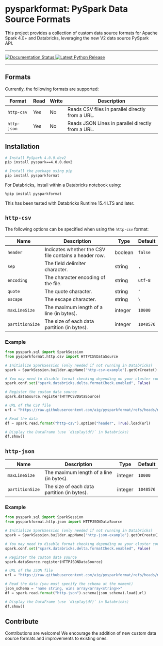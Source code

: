 # pysparkformat: PySpark Data Source Formats

This project provides a collection of custom data source formats for Apache Spark 4.0+ and Databricks,
leveraging the new V2 data source PySpark API.

---

<p>
    <a href="https://pysparkformat.readthedocs.io/en/latest/?badge=latest">
        <img src="https://img.shields.io/readthedocs/pysparkformat?style=for-the-badge" alt="Documentation Status"/>
    </a>
    <a href="https://pypi.org/project/pysparkformat/">
        <img src="https://img.shields.io/pypi/v/pysparkformat?color=green&amp;style=for-the-badge" alt="Latest Python Release"/>
    </a>
</p>

---


## Formats

Currently, the following formats are supported:

| Format      | Read | Write | Description                                       |
|-------------|------|-------|---------------------------------------------------|
| `http-csv`  | Yes  | No    | Reads CSV files in parallel directly from a URL.  |
| `http-json` | Yes  | No    | Reads JSON Lines in parallel directly from a URL. |

## Installation

```bash
# Install PySpark 4.0.0.dev2
pip install pyspark==4.0.0.dev2

# Install the package using pip
pip install pysparkformat
```

For Databricks, install within a Databricks notebook using:

```bash
%pip install pysparkformat
```
This has been tested with Databricks Runtime 15.4 LTS and later.


## `http-csv`

The following options can be specified when using the `http-csv` format:

| Name            | Description                                           | Type    | Default   |
|-----------------|-------------------------------------------------------|---------|-----------|
| `header`        | Indicates whether the CSV file contains a header row. | boolean | `false`   |
| `sep`           | The field delimiter character.                        | string  | `,`       |
| `encoding`      | The character encoding of the file.                   | string  | `utf-8`   |
| `quote`         | The quote character.                                  | string  | `"`       |
| `escape`        | The escape character.                                 | string  | `\`       |
| `maxLineSize`   | The maximum length of a line (in bytes).              | integer | `10000`   |
| `partitionSize` | The size of each data partition (in bytes).           | integer | `1048576` |


### Example

```python
from pyspark.sql import SparkSession
from pysparkformat.http.csv import HTTPCSVDataSource

# Initialize SparkSession (only needed if not running in Databricks)
spark = SparkSession.builder.appName("http-csv-example").getOrCreate()

# You may need to disable format checking depending on your cluster configuration
spark.conf.set("spark.databricks.delta.formatCheck.enabled", False)

# Register the custom data source
spark.dataSource.register(HTTPCSVDataSource)

# URL of the CSV file
url = "https://raw.githubusercontent.com/aig/pysparkformat/refs/heads/master/tests/data/valid-with-header.csv"

# Read the data
df = spark.read.format("http-csv").option("header", True).load(url)

# Display the DataFrame (use `display(df)` in Databricks)
df.show()
```

## `http-json`

| Name            | Description                                 | Type    | Default   |
|-----------------|---------------------------------------------|---------|-----------|
| `maxLineSize`   | The maximum length of a line (in bytes).    | integer | `10000`   |
| `partitionSize` | The size of each data partition (in bytes). | integer | `1048576` |

### Example

```python
from pyspark.sql import SparkSession
from pysparkformat.http.json import HTTPJSONDataSource

# Initialize SparkSession (only needed if not running in Databricks)
spark = SparkSession.builder.appName("http-json-example").getOrCreate()

# You may need to disable format checking depending on your cluster configuration
spark.conf.set("spark.databricks.delta.formatCheck.enabled", False)

# Register the custom data source
spark.dataSource.register(HTTPJSONDataSource)

# URL of the JSON file
url = "https://raw.githubusercontent.com/aig/pysparkformat/refs/heads/master/tests/data/valid-nested.jsonl"

# Read the data (you must specify the schema at the moment)
json_schema = "name string, wins array<array<string>>"
df = spark.read.format("http-json").schema(json_schema).load(url)

# Display the DataFrame (use `display(df)` in Databricks)
df.show()
```

## Contribute

Contributions are welcome! 
We encourage the addition of new custom data source formats and improvements to existing ones.
